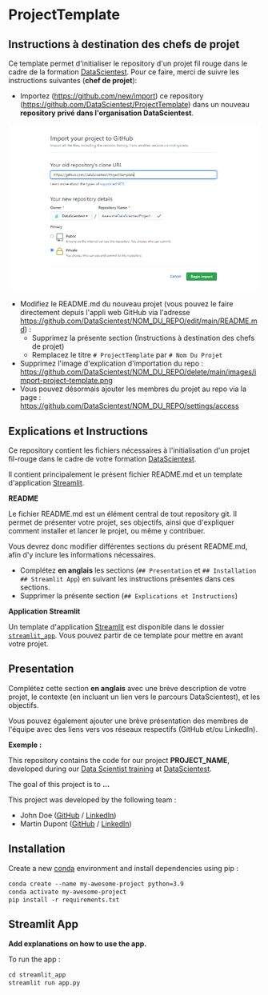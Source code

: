 # ProjectTemplate


## Instructions à destination des chefs de projet

Ce template permet d'initialiser le repository d'un projet fil rouge dans le cadre de la formation [DataScientest](https://datascientest.com/). Pour ce faire, merci de suivre les instructions suivantes (**chef de projet**):

- Importez (https://github.com/new/import) ce repository (https://github.com/DataScientest/ProjectTemplate) dans un nouveau **repository privé dans l'organisation DataScientest**.

![Import Project](images/import-project-template.png)

- Modifiez le README.md du nouveau projet (vous pouvez le faire directement depuis l'appli web GitHub via l'adresse https://github.com/DataScientest/NOM_DU_REPO/edit/main/README.md) :
    - Supprimez la présente section (Instructions à destination des chefs de projet)
    - Remplacez le titre `# ProjectTemplate` par `# Nom Du Projet`
- Supprimez l'image d'explication d'importation du repo :
    https://github.com/DataScientest/NOM_DU_REPO/delete/main/images/import-project-template.png
- Vous pouvez désormais ajouter les membres du projet au repo via la page : https://github.com/DataScientest/NOM_DU_REPO/settings/access

## Explications et Instructions

Ce repository contient les fichiers nécessaires à l'initialisation d'un projet fil-rouge dans le cadre de votre formation [DataScientest](https://datascientest.com/).

Il contient principalement le présent fichier README.md et un template d'application [Streamlit](https://streamlit.io/).


**README**

Le fichier README.md est un élément central de tout repository git. Il permet de présenter votre projet, ses objectifs, ainsi que d'expliquer comment installer et lancer le projet, ou même y contribuer.

Vous devrez donc modifier différentes sections du présent README.md, afin d'y inclure les informations nécessaires.

- Complétez **en anglais** les sections (`## Presentation` et `## Installation` `## Streamlit App`) en suivant les instructions présentes dans ces sections. 
- Supprimer la présente section (`## Explications et Instructions`)

**Application Streamlit**

Un template d'application [Streamlit](https://streamlit.io/) est disponible dans le dossier [`streamlit_app`](streamlit_app). Vous pouvez partir de ce template pour mettre en avant votre projet.

## Presentation

Complétez cette section **en anglais** avec une brève description de votre projet, le contexte (en incluant un lien vers le parcours DataScientest), et les objectifs.

Vous pouvez également ajouter une brève présentation des membres de l'équipe avec des liens vers vos réseaux respectifs (GitHub et/ou LinkedIn).

**Exemple :**

This repository contains the code for our project **PROJECT_NAME**, developed during our [Data Scientist training](https://datascientest.com/en/data-scientist-course) at [DataScientest](https://datascientest.com/).

The goal of this project is to **...**

This project was developed by the following team :

- John Doe ([GitHub](https://github.com/) / [LinkedIn](http://linkedin.com/))
- Martin Dupont ([GitHub](https://github.com/) / [LinkedIn](http://linkedin.com/))


## Installation

Create a new [conda](https://www.anaconda.com/products/individual) environment and install dependencies using pip :

```shell
conda create --name my-awesome-project python=3.9
conda activate my-awesome-project
pip install -r requirements.txt
```

## Streamlit App

**Add explanations on how to use the app.**

To run the app :

```shell
cd streamlit_app
streamlit run app.py
```
